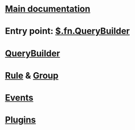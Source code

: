 # <i class="glyphicon glyphicon-home"></i> [Main documentation](..)

# Entry point: [$.fn.QueryBuilder](external-_jQuery.fn_.html)

# [QueryBuilder](QueryBuilder.html)

# [Rule](Rule.html) & [Group](Group.html)

# [Events](list_event.html)

# [Plugins](module-plugins.html)
